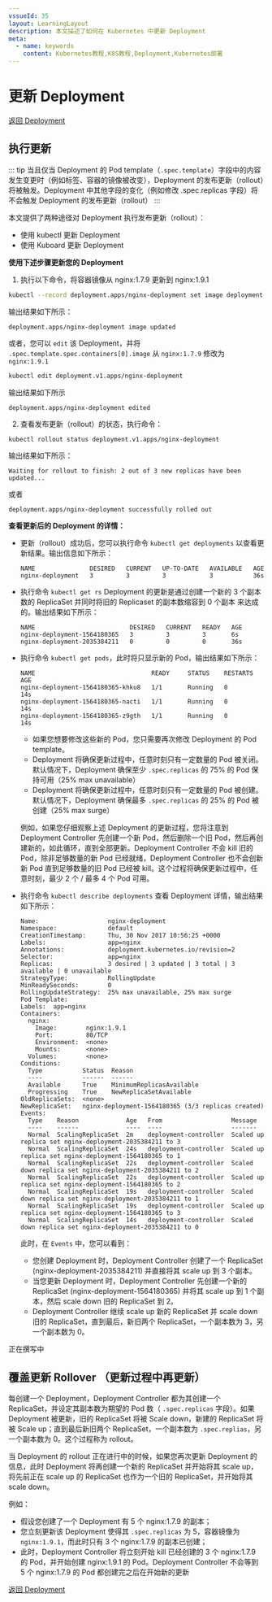 ```yaml
---
vssueId: 35
layout: LearningLayout
description: 本文描述了如何在 Kubernetes 中更新 Deployment
meta:
  - name: keywords
    content: Kubernetes教程,K8S教程,Deployment,Kubernetes部署
---
```


# 更新 Deployment

[返回 Deployment](./#deployment-概述)

## 执行更新

::: tip
当且仅当 Deployment 的 Pod template（`.spec.template`）字段中的内容发生变更时（例如标签、容器的镜像被改变），Deployment 的发布更新（rollout）将被触发。Deployment 中其他字段的变化（例如修改 .spec.replicas 字段）将不会触发 Deployment 的发布更新（rollout）
:::

本文提供了两种途径对 Deployment 执行发布更新（rollout）：
* 使用 kubectl 更新 Deployment
* 使用 Kuboard 更新 Deployment

<el-tabs type="border-card">

<el-tab-pane label="使用 kubectl 更新 Deployment">

**使用下述步骤更新您的 Deployment**

1. 执行以下命令，将容器镜像从 nginx:1.7.9 更新到 nginx:1.9.1

  ```sh
  kubectl --record deployment.apps/nginx-deployment set image deployment.v1.apps/nginx-deployment nginx=nginx:1.9.1
  ```

  输出结果如下所示：

  ```
  deployment.apps/nginx-deployment image updated
  ```

  或者，您可以 `edit` 该 Deployment，并将 `.spec.template.spec.containers[0].image` 从 `nginx:1.7.9` 修改为 `nginx:1.9.1` 

  ```sh
  kubectl edit deployment.v1.apps/nginx-deployment
  ```
  输出结果如下所示

  ```
  deployment.apps/nginx-deployment edited
  ```

2. 查看发布更新（rollout）的状态，执行命令：

  ```sh
  kubectl rollout status deployment.v1.apps/nginx-deployment
  ```
  输出结果如下所示：
  ```
  Waiting for rollout to finish: 2 out of 3 new replicas have been updated...
  ```
  或者
  ```
  deployment.apps/nginx-deployment successfully rolled out
  ```

**查看更新后的 Deployment 的详情：**

* 更新（rollout）成功后，您可以执行命令 `kubectl get deployments` 以查看更新结果。输出信息如下所示：

  ```
  NAME               DESIRED   CURRENT   UP-TO-DATE   AVAILABLE   AGE
  nginx-deployment   3         3         3            3           36s
  ```

* 执行命令 `kubectl get rs` Deployment 的更新是通过创建一个新的 3 个副本数的 ReplicaSet 并同时将旧的 Replicaset 的副本数缩容到 0 个副本 来达成的。输出结果如下所示：

  ```
  NAME                          DESIRED   CURRENT   READY   AGE
  nginx-deployment-1564180365   3         3         3       6s
  nginx-deployment-2035384211   0         0         0       36s
  ```

* 执行命令 `kubectl get pods`，此时将只显示新的 Pod，输出结果如下所示：

  ```
  NAME                                READY     STATUS    RESTARTS   AGE
  nginx-deployment-1564180365-khku8   1/1       Running   0          14s
  nginx-deployment-1564180365-nacti   1/1       Running   0          14s
  nginx-deployment-1564180365-z9gth   1/1       Running   0          14s
  ```
  * 如果您想要修改这些新的 Pod，您只需要再次修改 Deployment 的 Pod template。
  * Deployment 将确保更新过程中，任意时刻只有一定数量的 Pod 被关闭。默认情况下，Deployment 确保至少 `.spec.replicas` 的 75% 的 Pod 保持可用（25% max unavailable）
  * Deployment 将确保更新过程中，任意时刻只有一定数量的 Pod 被创建。默认情况下，Deployment 确保最多 `.spec.replicas` 的 25% 的 Pod 被创建（25% max surge）

  例如，如果您仔细观察上述 Deployment 的更新过程，您将注意到 Deployment Controller 先创建一个新 Pod，然后删除一个旧 Pod，然后再创建新的，如此循环，直到全部更新。Deployment Controller 不会 kill 旧的 Pod，除非足够数量的新 Pod 已经就绪，Deployment Controller 也不会创新新 Pod 直到足够数量的旧 Pod 已经被 kill。这个过程将确保更新过程中，任意时刻，最少 2 个 / 最多 4 个 Pod 可用。

* 执行命令 `kubectl describe deployments` 查看 Deployment 详情，输出结果如下所示：
  
  ```
  Name:                   nginx-deployment
  Namespace:              default
  CreationTimestamp:      Thu, 30 Nov 2017 10:56:25 +0000
  Labels:                 app=nginx
  Annotations:            deployment.kubernetes.io/revision=2
  Selector:               app=nginx
  Replicas:               3 desired | 3 updated | 3 total | 3 available | 0 unavailable
  StrategyType:           RollingUpdate
  MinReadySeconds:        0
  RollingUpdateStrategy:  25% max unavailable, 25% max surge
  Pod Template:
  Labels:  app=nginx
  Containers:
    nginx:
      Image:        nginx:1.9.1
      Port:         80/TCP
      Environment:  <none>
      Mounts:       <none>
    Volumes:        <none>
  Conditions:
    Type           Status  Reason
    ----           ------  ------
    Available      True    MinimumReplicasAvailable
    Progressing    True    NewReplicaSetAvailable
  OldReplicaSets:  <none>
  NewReplicaSet:   nginx-deployment-1564180365 (3/3 replicas created)
  Events:
    Type    Reason             Age   From                   Message
    ----    ------             ----  ----                   -------
    Normal  ScalingReplicaSet  2m    deployment-controller  Scaled up replica set nginx-deployment-2035384211 to 3
    Normal  ScalingReplicaSet  24s   deployment-controller  Scaled up replica set nginx-deployment-1564180365 to 1
    Normal  ScalingReplicaSet  22s   deployment-controller  Scaled down replica set nginx-deployment-2035384211 to 2
    Normal  ScalingReplicaSet  22s   deployment-controller  Scaled up replica set nginx-deployment-1564180365 to 2
    Normal  ScalingReplicaSet  19s   deployment-controller  Scaled down replica set nginx-deployment-2035384211 to 1
    Normal  ScalingReplicaSet  19s   deployment-controller  Scaled up replica set nginx-deployment-1564180365 to 3
    Normal  ScalingReplicaSet  14s   deployment-controller  Scaled down replica set nginx-deployment-2035384211 to 0
  ```

  此时，在 `Events` 中，您可以看到：
  * 您创建 Deployment 时，Deployment Controller 创建了一个 ReplicaSet (nginx-deployment-2035384211) 并直接将其 scale up 到 3 个副本。
  * 当您更新 Deployment 时，Deployment Controller 先创建一个新的 ReplicaSet (nginx-deployment-1564180365) 并将其 scale up 到 1 个副本，然后 scale down 旧的 ReplicaSet 到 2。
  * Deployment Controller 继续 scale up 新的 ReplicaSet 并 scale down 旧的 ReplicaSet，直到最后，新旧两个 ReplicaSet，一个副本数为 3，另一个副本数为 0。

</el-tab-pane>

<el-tab-pane label="使用 Kuboard 更新 Deployment">
正在撰写中

</el-tab-pane>

</el-tabs>

## 覆盖更新 Rollover （更新过程中再更新）

每创建一个 Deployment，Deployment Controller 都为其创建一个 ReplicaSet，并设定其副本数为期望的 Pod 数（ `.spec.replicas` 字段）。如果 Deployment 被更新，旧的 ReplicaSet 将被 Scale down，新建的 ReplicaSet 将被 Scale up；直到最后新旧两个 ReplicaSet，一个副本数为 `.spec.replias`，另一个副本数为 0。这个过程称为 rollout。

当 Deployment 的 rollout 正在进行中的时候，如果您再次更新 Deployment 的信息，此时 Deployment 将再创建一个新的 ReplicaSet 并开始将其 scale up，将先前正在 scale up 的 ReplicaSet 也作为一个旧的 ReplicaSet，并开始将其 scale down。

例如：
* 假设您创建了一个 Deployment 有 5 个 nginx:1.7.9 的副本；
* 您立刻更新该 Deployment 使得其 `.spec.replicas` 为 5，容器镜像为 `nginx:1.9.1`，而此时只有 3 个 nginx:1.7.9 的副本已创建；
* 此时，Deployment Controller 将立刻开始 kill 已经创建的 3 个 nginx:1.7.9 的 Pod，并开始创建 nginx:1.9.1 的 Pod。Deployment Controller 不会等到 5 个 nginx:1.7.9 的 Pod 都创建完之后在开始新的更新


[返回 Deployment](./#deployment-概述)
